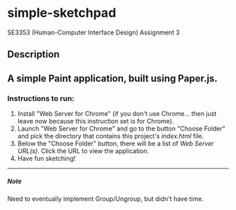 # simple-sketchpad
SE3353 (Human-Computer Interface Design) Assignment 3
## Description
A simple Paint application, built using Paper.js.
---
### Instructions to run:
1. Install "Web Server for Chrome" (if you don't use Chrome... then just leave now because this instruction set is for Chrome).
2. Launch "Web Server for Chrome" and go to the button "Choose Folder" and pick the directory that contains this project's *index.html* file.
3. Below the "Choose Folder" button, there will be a list of *Web Server URL(s)*. Click the URL to view the application.
4. Have fun sketching!
---
##### Note
Need to eventually implement Group/Ungroup, but didn't have time.
